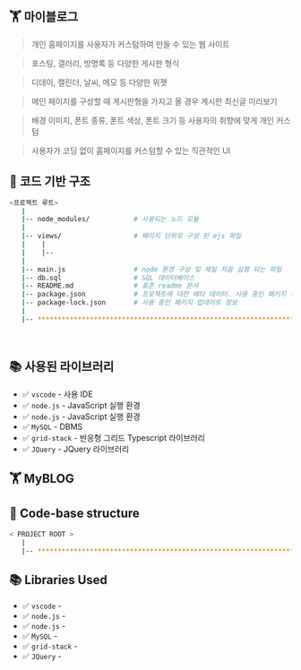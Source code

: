 ## 🏋 마이블로그

> 개인 홈페이지를 사용자가 커스텀하여 만들 수 있는 웹 사이트

> 포스팅, 갤러리, 방명록 등 다양한 게시판 형식

> 디데이, 캘린더, 날씨, 메모 등 다양한 위젯

> 메인 페이지를 구성할 때 게시판형을 가지고 올 경우 게시판 최신글 미리보기

> 배경 이미지, 폰트 종류, 폰트 색상, 폰트 크기 등 사용자의 취향에 맞게 개인 커스텀

> 사용자가 코딩 없이 홈페이지를 커스텀할 수 있는 직관적인 UI

## 📂 코드 기반 구조

```bash
<프로젝트 루트>
   |
   |-- node_modules/           # 사용되는 노드 모듈
   |
   |-- views/                  # 페이지 단위로 구성 된 ejs 파일
   |    |
   |    |-- 
   |
   |-- main.js                 # node 환경 구성 및 제일 처음 실행 되는 파일
   |-- db.sql                  # SQL 데이터베이스
   |-- README.md               # 표준 readme 문서
   |-- package.json            # 프로젝트에 대한 메타 데이터. 사용 중인 패키지 리스트 
   |-- package-lock.json       # 사용 중인 패키지 업데이트 정보
   |
   |-- ************************************************************************
```

<br />

## 📚 사용된 라이브러리

- ✅ `vscode` - 사용 IDE
- ✅ `node.js` - JavaScript 실행 환경
- ✅ `node.js` - JavaScript 실행 환경
- ✅ `MySQL` - DBMS
- ✅ `grid-stack` - 반응형 그리드 Typescript 라이브러리
- ✅ `JQuery` - JQuery 라이브러리

## 🏋 MyBLOG


## 📂 Code-base structure

```bash
< PROJECT ROOT >
   |
   |-- ************************************************************************
```

## 📚 Libraries Used

- ✅ `vscode` - 
- ✅ `node.js` - 
- ✅ `node.js` - 
- ✅ `MySQL` -
- ✅ `grid-stack` - 
- ✅ `JQuery` - 

<br />